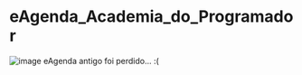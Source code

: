 # eAgenda_Academia_do_Programador
![image](https://user-images.githubusercontent.com/91075515/163627859-6038aee3-5c85-4640-8f5f-707453c02a1f.png)
      eAgenda antigo foi perdido...
      :(
